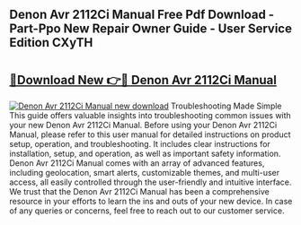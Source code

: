 ## Denon Avr 2112Ci Manual Free Pdf Download - Part-Ppo New Repair Owner Guide - User Service Edition CXyTH

# <h2><a href="http://bc20880.oget.top/?id=Denon+Avr+2112Ci+Manual">🔗Download New 👉🔴 Denon Avr 2112Ci Manual</a></h2>

[![Denon Avr 2112Ci Manual new download](https://i.imgur.com/5g1atiW.png)](http://bc20880.oget.top/?id=Denon+Avr+2112Ci+Manual)
Troubleshooting Made Simple This guide offers valuable insights into troubleshooting common issues with your new Denon Avr 2112Ci Manual. Before using your Denon Avr 2112Ci Manual, please refer to this user manual for detailed instructions on product setup, operation, and troubleshooting. It includes clear instructions for installation, setup, and operation, as well as important safety information. Denon Avr 2112Ci Manual comes with an array of advanced features, including geolocation, smart alerts, customizable themes, and multi-user access, all easily controlled through the user-friendly and intuitive interface. We trust that the Denon Avr 2112Ci Manual has been a comprehensive resource in your efforts to learn the ins and outs of your new device. In case of any queries or concerns, feel free to reach out to our customer service.

